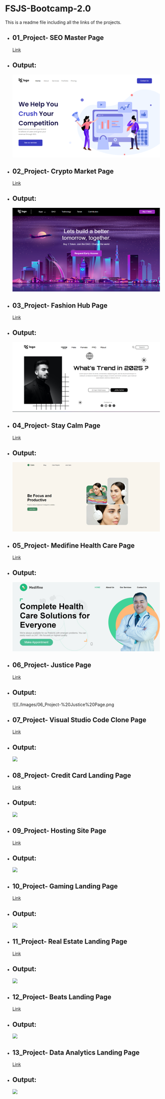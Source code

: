 # FSJS-Bootcamp-2.0
This is a readme file including all the links of the projects.


 * ## 01_Project- SEO Master Page
    [Link](https://github.com/saloniverse/SEO-Master-Page)

 * ## Output:

   ![](./Images/01_Project-%20SEO%20Master%20Page.png)


 * ## 02_Project- Crypto Market Page
    [Link](https://github.com/saloniverse/Crypto-Market-Page)

 * ## Output:

   ![](./Images/02_Project-%20Crypto%20Market%20Page.png)


 * ## 03_Project- Fashion Hub Page
    [Link](https://github.com/saloniverse/Fashion-Hub-Page)

 * ## Output:

   ![](./Images/03_Project-%20Fashion%20Hub%20Page.png)


 * ## 04_Project- Stay Calm Page
    [Link](https://github.com/saloniverse/Stay-Calm-Page)

 * ## Output:

   ![](./Images/04_Project-%20Stay%20Calm%20Page.png)


 * ## 05_Project- Medifine Health Care Page
    [Link](https://github.com/saloniverse/Medifine-Health-Care-Page)

 * ## Output:

   ![](./Images/05_Project-%20Medifine%20Health%20Care%20Page.png)


 * ## 06_Project- Justice Page
    [Link](https://github.com/saloniverse/Justice-Page)

 * ## Output:

   ![](./Images/06_Project-%20Justice%20Page.png


 * ## 07_Project- Visual Studio Code Clone Page
    [Link](https://github.com/saloniverse/Visual-Studio-Code-Page-Clone)

 * ## Output:

   ![](./Images/07_Project-%20Visual%20Studio%20Code%20Clone%20Page.gif)


 * ## 08_Project- Credit Card Landing Page
    [Link](https://github.com/saloniverse/Credit-Card-Landing-Page)

 * ## Output:

   ![](./Images/08_Project-%20Credit%20Card%20Landing%20Page.gif)


 * ## 09_Project- Hosting Site Page
    [Link](https://github.com/saloniverse/Hosting-Site-Page)

 * ## Output:

   ![](./Images/09_Project-%20Hosting%20Site%20Landing%20Page.gif)


 * ## 10_Project- Gaming Landing Page
    [Link](https://github.com/saloniverse/Gaming-Landing-Page)

 * ## Output:

   ![](./Images/10_Project-%20Gaming%20Landing%20Page.gif)


 * ## 11_Project- Real Estate Landing Page
    [Link](https://github.com/saloniverse/Real-Estate-Landing-Page)

 * ## Output:

   ![](./Images/11_Project-%20Real%20Estate%20Landing%20Page.gif)


 * ## 12_Project- Beats Landing Page
   [Link](https://github.com/saloniverse/Beats-Landing-Page)

 * ## Output:

   ![](./Images/12_Project-%20Beats%20Landing%20Page.gif)


 * ## 13_Project- Data Analytics Landing Page
   [Link](https://github.com/saloniverse/Data-Analytics-Landing-Page)

 * ## Output:

   ![](./Images/13_Project-%20Data%20Analytics%20Landing%20Page.gif)